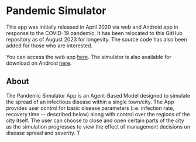 # Pandemic Simulator 
This app was initially released in April 2020 via web and Android app in response to the COVID-19 pandemic. It has been relocated to this GitHub repository as of August 2023 for longevity. The source code has also been added for those who are interested.

You can access the web app [here](build/PandemicSimulator.html).
The simulator is also available for download on Android [here](https://play.google.com/store/apps/details?id=com.madmobileapps.PandemicSimulator).

## About 

The Pandemic Simulator App is an Agent-Based Model designed to simulate the spread of an infectious disease within a single town/city. The App provides user control for basic disease parameters (i.e. infection rate, recovery time -- described below) along with control over the regions of the city itself. The user can choose to close and open certain parts of the city as the simulation progresses to view the effect of management decisions on disease spread and severity. T
